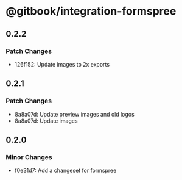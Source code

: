 # @gitbook/integration-formspree

## 0.2.2

### Patch Changes

- 126f152: Update images to 2x exports

## 0.2.1

### Patch Changes

- 8a8a07d: Update preview images and old logos
- 8a8a07d: Update images

## 0.2.0

### Minor Changes

- f0e31d7: Add a changeset for formspree
